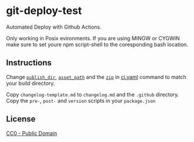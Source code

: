# git-deploy-test

Automated Deploy with Github Actions.

Only working in Posix evironments. If you are using MINGW or CYGWIN make sure to set youre npm script-shell to the coresponding bash location.

## Instructions

Change [`publish_dir`](./.github/workflows/ci.yaml#L29), [`asset_path`](./.github/workflows/ci.yaml#L60) and the [`zip`](./.github/workflows/ci.yaml#L51) in [ci.yaml](./.github/workflows/ci.yaml) command to match your build directory.

Copy `changelog-template.md` to `changelog.md` and the `.github` directory.
Copy the `pre-`, `post-` and `version` scripts in your `package.json`

## License

[CC0 - Public Domain](https://creativecommons.org/publicdomain/zero/1.0/)
